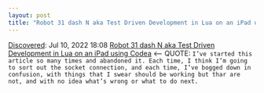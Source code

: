 ```yaml
---
layout: post
title: "Robot 31 dash N aka Test Driven Development in Lua on an iPad using Codea"
---
```

[Discovered](http://rolandtanglao.com/2020/07/29/p1-blogthis-checkvist-list-links-to-blog/): Jul 10, 2022 18:08  [Robot 31 dash N aka Test Driven Development in Lua on an iPad using Codea](https://ronjeffries.com/articles/-z022/rw/-w030/rw-031/) <-- QUOTE: `I’ve started this article so many times and abandoned it. Each time, I think I’m going to sort out the socket connection, and each time, I’ve bogged down in confusion, with things that I swear should be working but thar are not, and with no idea what’s wrong or what to do next.`

